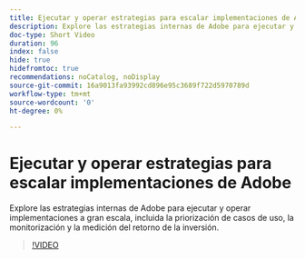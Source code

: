 ```yaml
---
title: Ejecutar y operar estrategias para escalar implementaciones de Adobe
description: Explore las estrategias internas de Adobe para ejecutar y operar implementaciones a gran escala, incluida la priorización de casos de uso, la monitorización y la medición del retorno de la inversión.
doc-type: Short Video
duration: 96
index: false
hide: true
hidefromtoc: true
recommendations: noCatalog, noDisplay
source-git-commit: 16a9013fa93992cd896e95c3689f722d5970789d
workflow-type: tm+mt
source-wordcount: '0'
ht-degree: 0%

---
```



# Ejecutar y operar estrategias para escalar implementaciones de Adobe

Explore las estrategias internas de Adobe para ejecutar y operar implementaciones a gran escala, incluida la priorización de casos de uso, la monitorización y la medición del retorno de la inversión.

<!-- 62_S655_3442541_95_run-and-operate-strategies-for-scaling-adobe-implementations -->
>[!VIDEO](https://video.tv.adobe.com/v/3458338/?learn=on&enablevpops=true)
